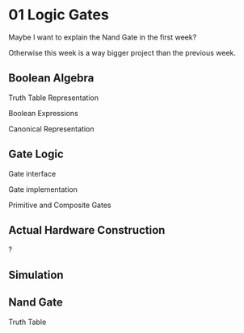 # 01 Logic Gates

Maybe I want to explain the Nand Gate in the first week?

Otherwise this week is a way bigger project than the previous week.

## Boolean Algebra

Truth Table Representation

Boolean Expressions

Canonical Representation

## Gate Logic

Gate interface

Gate implementation

Primitive and Composite Gates

## Actual Hardware Construction

?

## Simulation



## Nand Gate

Truth Table
